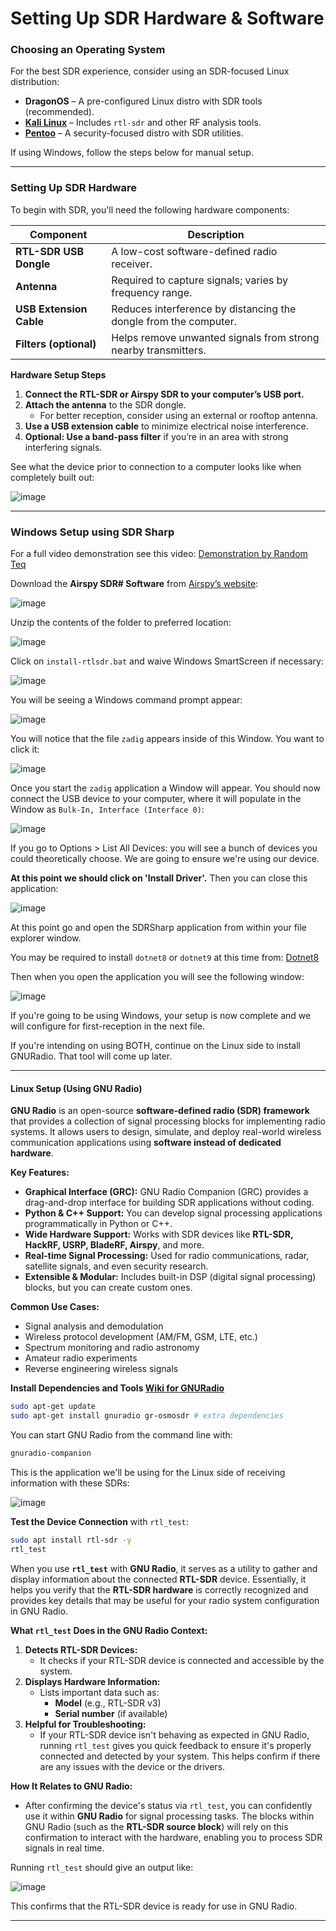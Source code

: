 # Setting Up SDR Hardware & Software

### Choosing an Operating System

For the best SDR experience, consider using an SDR-focused Linux distribution:

- **DragonOS** – A pre-configured Linux distro with SDR tools (recommended).
- **[Kali Linux](https://www.kali.org/)** – Includes `rtl-sdr` and other RF analysis tools.
- **[Pentoo](https://www.pentoo.ch/)** – A security-focused distro with SDR utilities.

If using Windows, follow the steps below for manual setup.

---

###  Setting Up SDR Hardware

To begin with SDR, you'll need the following hardware components:

|Component|Description|
|---|---|
|**RTL-SDR USB Dongle**|A low-cost software-defined radio receiver.|
|**Antenna**|Required to capture signals; varies by frequency range.|
|**USB Extension Cable**|Reduces interference by distancing the dongle from the computer.|
|**Filters (optional)**|Helps remove unwanted signals from strong nearby transmitters.|

 **Hardware Setup Steps**
1. **Connect the RTL-SDR or Airspy SDR to your computer’s USB port.**
2. **Attach the antenna** to the SDR dongle.
    - For better reception, consider using an external or rooftop antenna.
3. **Use a USB extension cable** to minimize electrical noise interference.
4. **Optional: Use a band-pass filter** if you’re in an area with strong interfering signals.

See what the device prior to connection to a computer looks like when completely built out:

![image](https://github.com/user-attachments/assets/9833faa8-5049-4e90-91d6-f89ae7f36ac3)


---

### Windows Setup using SDR Sharp

For a full video demonstration see this video: [Demonstration by Random Teq](https://www.youtube.com/watch?v=3PIi_BFulzA&list=PLhBFZf0L5I7rwR6-8cEr4FntgLIF6CTSG)

Download the **Airspy SDR# Software** from [Airspy’s website](https://airspy.com/download/):

![image](https://github.com/user-attachments/assets/91eb5998-1462-4b2a-a23b-e40281f89cca)


Unzip the contents of the folder to preferred location:

![image](https://github.com/user-attachments/assets/26646024-0daa-4411-b496-ad40dd3d4dff)


Click on `install-rtlsdr.bat` and waive Windows SmartScreen if necessary:

![image](https://github.com/user-attachments/assets/2ae80f23-6189-460d-81fd-b9973436f672)

You will be seeing a Windows command prompt appear:

![image](https://github.com/user-attachments/assets/1e7f4461-94d0-401e-a765-66a4975aa3e0)


You will notice that the file `zadig` appears inside of this Window. You want to click it:

![image](https://github.com/user-attachments/assets/2808d6de-cb98-4733-9593-cfa405020cdd)

Once you start the `zadig` application a Window will appear. You should now connect the USB device to your computer, where it will populate in the Window as `Bulk-In, Interface (Interface 0)`:

![image](https://github.com/user-attachments/assets/7914fd47-0b76-41e3-baa0-17df2da8373a)


If you go to Options > List All Devices: you will see a bunch of devices you could theoretically choose. We are going to ensure we're using our device.

**At this point we should click on 'Install Driver'.** Then you can close this application:

![image](https://github.com/user-attachments/assets/03384adb-6c06-4379-bf96-da320c5b43a3)


At this point go and open the SDRSharp application from within your file explorer window.

You may be required to install `dotnet8` or `dotnet9` at this time from: [Dotnet8](https://dotnet.microsoft.com/en-us/download/dotnet/thank-you/runtime-desktop-8.0.13-windows-x86-installer?cid=getdotnetcore)

Then when you open the application you will see the following window:

![image](https://github.com/user-attachments/assets/10d9a6f4-12fd-4f56-84a1-3435f5d78495)

If you're going to be using Windows, your setup is now complete and we will configure for first-reception in the next file. 

If you're intending on using BOTH, continue on the Linux side to install GNURadio. That tool will come up later.

---

#### **Linux Setup (Using GNU Radio)**

**GNU Radio** is an open-source **software-defined radio (SDR) framework** that provides a collection of signal processing blocks for implementing radio systems. It allows users to design, simulate, and deploy real-world wireless communication applications using **software instead of dedicated hardware**.

 **Key Features:**
- **Graphical Interface (GRC):** GNU Radio Companion (GRC) provides a drag-and-drop interface for building SDR applications without coding.
- **Python & C++ Support:** You can develop signal processing applications programmatically in Python or C++.
- **Wide Hardware Support:** Works with SDR devices like **RTL-SDR, HackRF, USRP, BladeRF, Airspy**, and more.
- **Real-time Signal Processing:** Used for radio communications, radar, satellite signals, and even security research.
- **Extensible & Modular:** Includes built-in DSP (digital signal processing) blocks, but you can create custom ones.

 **Common Use Cases:**
- Signal analysis and demodulation
- Wireless protocol development (AM/FM, GSM, LTE, etc.)
- Spectrum monitoring and radio astronomy
- Amateur radio experiments
- Reverse engineering wireless signals

**Install Dependencies and Tools [Wiki for GNURadio](https://wiki.gnuradio.org/index.php/InstallingGR)**
```bash
sudo apt-get update
sudo apt-get install gnuradio gr-osmosdr # extra dependencies
```

You can start GNU Radio from the command line with:
```bash
gnuradio-companion
```

This is the application we'll be using for the Linux side of receiving information with these SDRs:

![image](https://github.com/user-attachments/assets/21cef109-7a85-46b2-9a0d-46a70a75f35b)


**Test the Device Connection** with `rtl_test`:
```bash
sudo apt install rtl-sdr -y
rtl_test
```

When you use **`rtl_test`** with **GNU Radio**, it serves as a utility to gather and display information about the connected **RTL-SDR** device. Essentially, it helps you verify that the **RTL-SDR hardware** is correctly recognized and provides key details that may be useful for your radio system configuration in GNU Radio.

**What `rtl_test` Does in the GNU Radio Context:**
1. **Detects RTL-SDR Devices:**
    - It checks if your RTL-SDR device is connected and accessible by the system.
2. **Displays Hardware Information:**
    - Lists important data such as:
        - **Model** (e.g., RTL-SDR v3)
        - **Serial number** (if available)
3. **Helpful for Troubleshooting:**
    - If your RTL-SDR device isn't behaving as expected in GNU Radio, running `rtl_test` gives you quick feedback to ensure it's properly connected and detected by your system. This helps confirm if there are any issues with the device or the drivers.

**How It Relates to GNU Radio:**
- After confirming the device's status via `rtl_test`, you can confidently use it within **GNU Radio** for signal processing tasks. The blocks within GNU Radio (such as the **RTL-SDR source block**) will rely on this confirmation to interact with the hardware, enabling you to process SDR signals in real time.

Running `rtl_test` should give an output like:

![image](https://github.com/user-attachments/assets/4d5dbb95-497c-4070-902a-595161342438)

This confirms that the RTL-SDR device is ready for use in GNU Radio.

---

